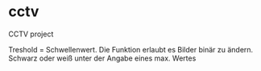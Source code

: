 # cctv
CCTV project


Treshold = Schwellenwert. Die Funktion erlaubt es Bilder binär zu ändern. Schwarz oder weiß unter der Angabe eines max. Wertes
